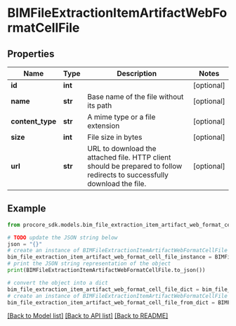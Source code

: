 # BIMFileExtractionItemArtifactWebFormatCellFile


## Properties

Name | Type | Description | Notes
------------ | ------------- | ------------- | -------------
**id** | **int** |  | [optional] 
**name** | **str** | Base name of the file without its path | [optional] 
**content_type** | **str** | A mime type or a file extension | [optional] 
**size** | **int** | File size in bytes | [optional] 
**url** | **str** | URL to download the attached file. HTTP client should be prepared to follow redirects to successfully download the file. | [optional] 

## Example

```python
from procore_sdk.models.bim_file_extraction_item_artifact_web_format_cell_file import BIMFileExtractionItemArtifactWebFormatCellFile

# TODO update the JSON string below
json = "{}"
# create an instance of BIMFileExtractionItemArtifactWebFormatCellFile from a JSON string
bim_file_extraction_item_artifact_web_format_cell_file_instance = BIMFileExtractionItemArtifactWebFormatCellFile.from_json(json)
# print the JSON string representation of the object
print(BIMFileExtractionItemArtifactWebFormatCellFile.to_json())

# convert the object into a dict
bim_file_extraction_item_artifact_web_format_cell_file_dict = bim_file_extraction_item_artifact_web_format_cell_file_instance.to_dict()
# create an instance of BIMFileExtractionItemArtifactWebFormatCellFile from a dict
bim_file_extraction_item_artifact_web_format_cell_file_from_dict = BIMFileExtractionItemArtifactWebFormatCellFile.from_dict(bim_file_extraction_item_artifact_web_format_cell_file_dict)
```
[[Back to Model list]](../README.md#documentation-for-models) [[Back to API list]](../README.md#documentation-for-api-endpoints) [[Back to README]](../README.md)


